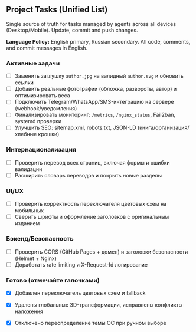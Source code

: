 ## Project Tasks (Unified List)

Single source of truth for tasks managed by agents across all devices (Desktop/Mobile). Update, commit and push changes. 

**Language Policy:** English primary, Russian secondary. All code, comments, and commit messages in English.

### Активные задачи
- [ ] Заменить заглушку `author.jpg` на валидный `author.svg` и обновить ссылки
- [ ] Добавить реальные фотографии (обложка, развороты, автор) и оптимизировать веса
- [ ] Подключить Telegram/WhatsApp/SMS-интеграцию на сервере (webhook/уведомления)
- [ ] Финализировать мониторинг: `/metrics`, `/nginx_status`, Fail2ban, systemd проверки
- [ ] Улучшить SEO: sitemap.xml, robots.txt, JSON-LD (книга/организация/хлебные крошки)

### Интернационализация
- [ ] Проверить перевод всех страниц, включая формы и ошибки валидации
- [ ] Расширить словарь переводов и покрыть новые разделы

### UI/UX
- [ ] Проверить корректность переключателя цветовых схем на мобильных
- [ ] Сверить шрифты и оформление заголовков с оригинальным изданием

### Бэкенд/Безопасность
- [ ] Проверить CORS (GitHub Pages + домен) и заголовки безопасности (Helmet + Nginx)
- [ ] Доработать rate limiting и X-Request-Id логирование

### Готово (отмечайте галочками)
- [x] Добавлен переключатель цветовых схем и fallback
- [x] Удалены глобальные 3D-трансформации, исправлены конфликты наложения
- [x] Отключено переопределение темы ОС при ручном выборе


